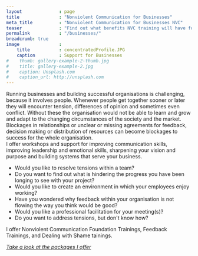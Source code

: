 ```yaml
---
layout              : page
title               : "Nonviolent Communication for Businesses"
meta_title          : "Nonviolent Communication for Businesses NVC"
teaser              : "Find out what benefits NVC training will have for your organisation or business."
permalink           : "/businesses/"
breadcrumb: true
image               : 
    title           : concentratedProfile.JPG
    caption         : Support for Businesses
#    thumb: gallery-example-2-thumb.jpg
#    title: gallery-example-2.jpg
#    caption: Unsplash.com
#    caption_url: http://unsplash.com
---
```


Running businesses and building successful organisations is challenging, because it involves people. Whenever people get together sooner or later they will encounter tension, differences of opinion and sometimes even conflict. Without these the organisation would not be able to learn and grow and adapt to the changing circumstances of the society and the market.  
Blockages in relationships or unclear or missing agreements for feedback, decision making or distribution of resources can become blockages to success for the whole organisation.  
I offer workshops and support for improving communication skills, improving leadership and emotional skills, sharpening your vision and purpose and building systems that serve your business. 

- Would you like to resolve tensions within a team?
- Do you want to find out what is hindering the progress you have been longing to see with your project?
- Would you like to create an environment in which your employees enjoy working?
- Have you wondered why feedback within your organisation is not flowing the way you think would be good?
- Would you like a professional facilitation for your meeting(s)?
- Do you want to address tensions, but don't know how?

I offer Nonviolent Communication Foundation Trainings, Feedback Trainings, and Dealing with Shame tainings.  

[_Take a look at the packages I offer_](#packages-and-prices)  
